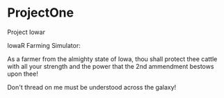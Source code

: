 # ProjectOne

Project Iowar

IowaR Farming Simulator:

As a farmer from the almighty state of Iowa, thou shall protect thee cattle with all your strength and the power that the 2nd ammendment bestows upon thee!

Don't thread on me must be understood across the galaxy!
